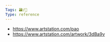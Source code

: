 ```yaml
---
Tags: 🗃️/🌱
Type: reference
---
```


- https://www.artstation.com/pao
- https://www.artstation.com/artwork/3dBa9v